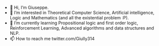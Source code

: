 - 👋 Hi, I’m Giuseppe.
- 👀 I’m interested in Theoretical Computer Science, Artificial intelligence, Logic and Mathematics (and all the existential problem :P).
- 🌱 I’m currently learning Propositional logic and first order logic, Reinforcement Learning, Advanced algorithms and data structures and NLP.
- 📫 How to reach me twitter.com/Giully314
